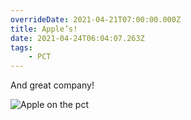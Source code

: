 ```yaml
---
overrideDate: 2021-04-21T07:00:00.000Z
title: Apple’s!
date: 2021-04-24T06:04:07.263Z
tags: 
    - PCT
---
```

And great company!

![Apple on the pct](19511389-bbd9-4dd6-b933-864e92c0d08c.jpeg "Apple on the pct")
